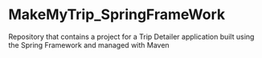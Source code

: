 # MakeMyTrip_SpringFrameWork
Repository that contains a project for a Trip Detailer application built using the Spring Framework and managed with Maven
